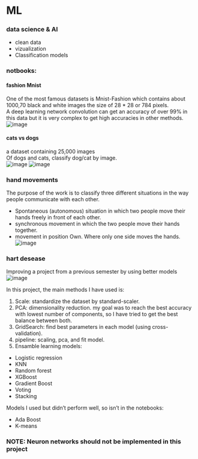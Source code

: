 # ML
### data science & AI

* clean data
* vizualization
* Classification models<br>

### notbooks:
#### fashion Mnist
One of the most famous datasets is Mnist-Fashion which contains about 1000,70 black and white images the size of
28 * 28 or 784 pixels.<br> 
A deep learning network convolution can get an accuracy of over 99% in this data but it is very complex to get high accuracies in other methods.<br>
![image](https://user-images.githubusercontent.com/77155986/147161958-08175281-bcc5-4cb3-93f0-d66cfcf293cc.png)

#### cats vs dogs
a dataset containing 25,000 images<br>
Of dogs and cats, classify dog/cat by image.<br>
![image](https://user-images.githubusercontent.com/77155986/147162331-0eb961a9-f172-4730-9cd7-1e3ca45fcc2b.png)
![image](https://user-images.githubusercontent.com/77155986/147162340-ec9b8ae8-e90a-4862-920e-c48d9bf83878.png)

### hand movements
The purpose of the work is to classify three different situations in the way people communicate with each other. 
* Spontaneous (autonomous) situation in which two people move their hands freely in front of each other.
* synchronous movement in which the two people move their hands together.<br>
* movement in position Own. Where only one side moves the hands.<br>
![image](https://user-images.githubusercontent.com/77155986/147162440-e0118248-b7b0-4d58-a2b0-7bca17976d39.png)

### hart desease
Improving a project from a previous semester by using better models<br>
![image](https://user-images.githubusercontent.com/77155986/147162564-31df8fd3-c013-4a2a-b6a4-7a32f3af11fc.png)<br>



In this project, the main methods I have used is:
1.	Scale: standardize the dataset by standard-scaler.
2.	PCA: dimensionality reduction.
my goal was to reach the best accuracy with lowest number of components, so I have tried to get the best balance between both.
3.	GridSearch: find best parameters in each model (using cross-validation).
4.	pipeline: scaling, pca, and fit model.
5.	Ensamble learning models: <br>
*	Logistic regression
*	KNN 
*	Random forest
*	XGBoost
*	Gradient Boost
*	Voting
*	Stacking<br>

Models I used but didn’t perform well, so isn’t in the notebooks:
*	Ada Boost
*	K-means<br>

### NOTE: Neuron networks should not be implemented in this project
